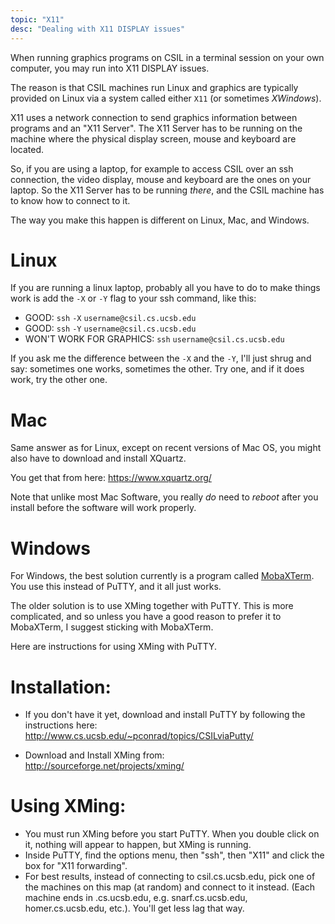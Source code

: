 ```yaml
---
topic: "X11"
desc: "Dealing with X11 DISPLAY issues"
---
```


When running graphics programs on CSIL in a terminal session on your own computer, you may run into X11 DISPLAY issues.

The reason is that CSIL machines run Linux and graphics are typically provided on Linux via a system called either `X11` 
(or sometimes *XWindows*).

X11 uses a network connection to send graphics information between programs and an "X11 Server".  The X11 Server has to be 
running on the machine where the physical display screen, mouse and keyboard are located.  

So, if you are using a laptop, for example to access CSIL over an ssh connection, the video display, mouse and keyboard
are the ones on your laptop. So the X11 Server has to be running *there*, and the CSIL machine has to know how to connect
to it.

The way you make this happen is different on Linux, Mac, and Windows.

# Linux

If you are running a linux laptop, probably all you have to do to make things work is add the `-X` or `-Y` flag to your ssh command,
like this:

-   GOOD: `ssh` `-X` `username@csil.cs.ucsb.edu`
-   GOOD: `ssh` `-Y` `username@csil.cs.ucsb.edu`
-   WON'T WORK FOR GRAPHICS: `ssh` `username@csil.cs.ucsb.edu`

If you ask me the difference between the `-X` and the `-Y`, I'll just shrug and say: sometimes one works, sometimes the other.  Try one,
and if it does work, try the other one.

# Mac

Same answer as for Linux, except on recent versions of Mac OS, you might also have to download and install XQuartz.

You get that from here: https://www.xquartz.org/

Note that unlike most Mac Software, you really *do* need to *reboot* after you install before the software will work properly.

# Windows

For Windows, the best solution currently is a program called [MobaXTerm](http://mobaxterm.mobatek.net/).  You use this instead of PuTTY, and it all just works.

The older solution is to use XMing together with PuTTY.  This is more complicated, and so unless you have a good reason to 
prefer it to MobaXTerm, I suggest sticking with MobaXTerm.

Here are instructions for using XMing with PuTTY.

# Installation:

* If you don't have it yet, download and install PuTTY by following the instructions 
    here:  <http://www.cs.ucsb.edu/~pconrad/topics/CSILviaPutty/>

* Download and Install XMing from: http://sourceforge.net/projects/xming/


# Using XMing:

*  You must run XMing before you start PuTTY. When you double click on it, nothing will appear to happen, but XMing is running.
*  Inside PuTTY, find the options menu, then "ssh", then "X11" and click the box for "X11 forwarding".
*  For best results, instead of connecting to csil.cs.ucsb.edu, pick one of the machines on this map (at random) and connect to it instead. (Each machine ends in .cs.ucsb.edu, e.g. snarf.cs.ucsb.edu, homer.cs.ucsb.edu, etc.). You'll get less lag that way.   

